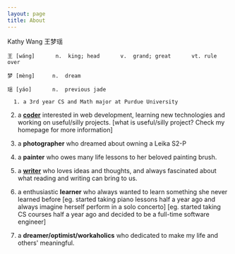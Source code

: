 ```yaml
---
layout: page
title: About
---
```


Kathy Wang 王梦瑶

`王 [wáng]`
`      n.  king; head`
`      v.  grand; great`
`      vt. rule over`
      
`梦 [mèng]`
`     n.  dream`
      
`瑶 [yáo]`
`      n.  previous jade`


`  1. a 3rd year CS and Math major at Purdue University`

  2. a [**coder**](https://github.com/kathy007) interested in web development, learning new technologies and working on useful/silly projects.
     [what is useful/silly project? Check my homepage for more information]

  3. a **photographer** who dreamed about owning a Leika S2-P
  
  4. a **painter** who owes many life lessons to her beloved painting brush.
  
  5. a [**writer**](https://medium.com/@CoatieWang) who loves ideas and thoughts, and always fascinated about what reading and writing can bring to us.
  
  6. a enthusiastic **learner** who always wanted to learn something she never learned before 
     [eg. started taking piano lessons half a year ago and always imagine herself perform in a solo concerto]
     [eg. started taking CS courses half a year ago and decided to be a full-time software engineer]  

  7. a **dreamer/optimist/workaholics** who dedicated to make my life and others' meaningful.
